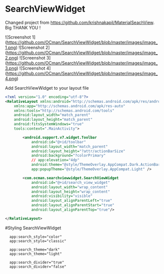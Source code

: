 # SearchViewWidget

Changed project from https://github.com/krishnakapil/MaterialSeachView.
Big THANK YOU !

![Screenshot 1]
(https://github.com/OCman/SearchViewWidget/blob/master/images/image_1.png)    ![Screenshot 2]
(https://github.com/OCman/SearchViewWidget/blob/master/images/image_2.png)    ![Screenshot 3]
(https://github.com/OCman/SearchViewWidget/blob/master/images/image_3.png)    ![Screenshot 4]
(https://github.com/OCman/SearchViewWidget/blob/master/images/image_4.png)    

Add SearchViewWidget to your layout file

```xml
<?xml version="1.0" encoding="utf-8"?>
<RelativeLayout xmlns:android="http://schemas.android.com/apk/res/android"
    xmlns:app="http://schemas.android.com/apk/res-auto"
    xmlns:tools="http://schemas.android.com/tools"
    android:layout_width="match_parent"
    android:layout_height="match_parent"
    android:fitsSystemWindows="true"
    tools:context=".MainActivity">

        <android.support.v7.widget.Toolbar
            android:id="@+id/toolbar"
            android:layout_width="match_parent"
            android:layout_height="?attr/actionBarSize"
            android:background="?colorPrimary"
            // app:elevation="4dp"
            android:theme="@style/ThemeOverlay.AppCompat.Dark.ActionBar"
            app:popupTheme="@style/ThemeOverlay.AppCompat.Light" />

        <com.ocman.searchviewwidget.SearchViewWidget
            android:id="@+id/search_view_widget"
            android:layout_width="wrap_content"
            android:layout_height="wrap_content"
            android:visibility="visible"
            android:layout_alignParentLeft="true"
            android:layout_alignParentStart="true"
            android:layout_alignParentTop="true"/>

</RelativeLayout>
```

#Styling SearchViewWidget
```
  app:search_style="color"
  app:search_style="classic"
  
  app:search_theme="dark"
  app:search_theme="light"
  
  app:search_divider="true"
  app:search_divider="false"
```
